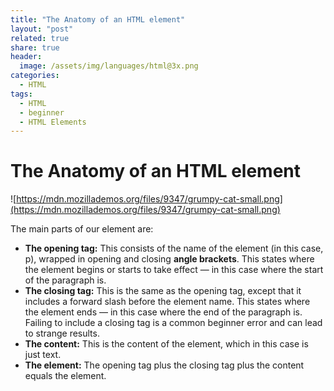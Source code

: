```yaml
---
title: "The Anatomy of an HTML element"
layout: "post"
related: true
share: true
header:
  image: /assets/img/languages/html@3x.png
categories:
  - HTML
tags:
  - HTML
  - beginner
  - HTML Elements
---
```

# The Anatomy of an HTML element

![https://mdn.mozillademos.org/files/9347/grumpy-cat-small.png](https://mdn.mozillademos.org/files/9347/grumpy-cat-small.png)

The main parts of our element are:

- **The opening tag:** This consists of the name of the element (in this case, p), wrapped in opening and closing **angle brackets**. This states where the element begins or starts to take effect — in this case where the start of the paragraph is.
- **The closing tag:** This is the same as the opening tag, except that it includes a forward slash before the element name. This states where the element ends — in this case where the end of the paragraph is. Failing to include a closing tag is a common beginner error and can lead to strange results.
- **The content:** This is the content of the element, which in this case is just text.
- **The element:** The opening tag plus the closing tag plus the content equals the element.